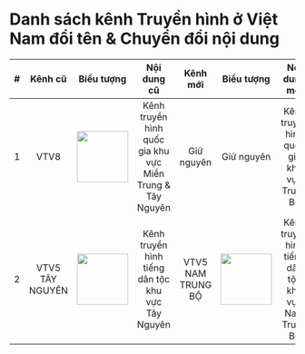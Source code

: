 <h1>Danh sách kênh Truyền hình ở Việt Nam đổi tên & Chuyển đổi nội dung</h1>

|#|Kênh cũ|Biểu tượng|Nội dung cũ|Kênh mới|Biểu tượng|Nội dung mới|
|:--:|:------------------:|:-----:|:----:|:------:|:------:|:------:|
|1|VTV8|<img height="90" src="https://i.imgur.com/tjA1fU8.png"/>|Kênh truyền hình quốc gia khu vực Miền Trung & Tây Nguyên|Giữ nguyên|Giữ nguyên|Kênh truyền hình quốc gia khu vực Trung Bộ|
|2|VTV5 TÂY NGUYÊN|<img height="90" src="https://i.imgur.com/Hlcnqqt.png"/>|Kênh truyền hình tiếng dân tộc khu vực Tây Nguyên|VTV5 NAM TRUNG BỘ|<img height="90" src="https://i.postimg.cc/W1yczZsQ/V5NTB.png"/>|Kênh truyền hình tiếng dân tộc khu vực Nam Trung Bộ|
